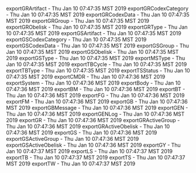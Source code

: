 
exportGRArtifact - Thu Jan 10 07:47:35 MST 2019
exportGRCodexCategory - Thu Jan 10 07:47:35 MST 2019
exportGRCodexData - Thu Jan 10 07:47:35 MST 2019
exportGRGroup - Thu Jan 10 07:47:35 MST 2019
exportGRObelisk - Thu Jan 10 07:47:35 MST 2019
exportGRType - Thu Jan 10 07:47:35 MST 2019
exportGSArtifact - Thu Jan 10 07:47:35 MST 2019
exportGSCodexCategory - Thu Jan 10 07:47:35 MST 2019
exportGSCodexData - Thu Jan 10 07:47:35 MST 2019
exportGSGroup - Thu Jan 10 07:47:35 MST 2019
exportGSObelisk - Thu Jan 10 07:47:35 MST 2019
exportGSType - Thu Jan 10 07:47:35 MST 2019
exportMSType - Thu Jan 10 07:47:35 MST 2019
exportTBCycle - Thu Jan 10 07:47:35 MST 2019
exportTBType - Thu Jan 10 07:47:35 MST 2019
exportTSStatus - Thu Jan 10 07:47:35 MST 2019
exportCMDR - Thu Jan 10 07:47:36 MST 2019
exportSystem - Thu Jan 10 07:47:36 MST 2019
exportBody - Thu Jan 10 07:47:36 MST 2019
exportBM - Thu Jan 10 07:47:36 MST 2019
exportBT - Thu Jan 10 07:47:36 MST 2019
exportFG - Thu Jan 10 07:47:36 MST 2019
exportFM - Thu Jan 10 07:47:36 MST 2019
exportGB - Thu Jan 10 07:47:36 MST 2019
exportGBMessage - Thu Jan 10 07:47:36 MST 2019
exportGEN - Thu Jan 10 07:47:36 MST 2019
exportGENLog - Thu Jan 10 07:47:36 MST 2019
exportGR - Thu Jan 10 07:47:36 MST 2019
exportGRActiveGroup - Thu Jan 10 07:47:36 MST 2019
exportGRActiveObelisk - Thu Jan 10 07:47:36 MST 2019
exportGS - Thu Jan 10 07:47:36 MST 2019
exportGSActiveGroup - Thu Jan 10 07:47:36 MST 2019
exportGSActiveObelisk - Thu Jan 10 07:47:36 MST 2019
exportGY - Thu Jan 10 07:47:37 MST 2019
exportLS - Thu Jan 10 07:47:37 MST 2019
exportTB - Thu Jan 10 07:47:37 MST 2019
exportTS - Thu Jan 10 07:47:37 MST 2019
exportTW - Thu Jan 10 07:47:37 MST 2019
